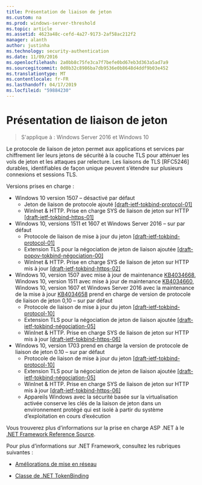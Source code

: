 ```yaml
---
title: Présentation de liaison de jeton
ms.custom: na
ms.prod: windows-server-threshold
ms.topic: article
ms.assetid: 4623a48c-cefd-4a27-9173-2af58ac212f2
manager: alanth
author: justinha
ms.technology: security-authentication
ms.date: 11/09/2016
ms.openlocfilehash: 2a0bb8c75fe3ca7f7befe0bd67eb3d363a5ad7a9
ms.sourcegitcommit: 0d0b32c8986ba7db9536e0b8648d4ddf9b03e452
ms.translationtype: MT
ms.contentlocale: fr-FR
ms.lasthandoff: 04/17/2019
ms.locfileid: "59884230"
---
```

# <a name="introducing-token-binding"></a>Présentation de liaison de jeton

>S'applique à : Windows Server 2016 et Windows 10

Le protocole de liaison de jeton permet aux applications et services par chiffrement lier leurs jetons de sécurité à la couche TLS pour atténuer les vols de jeton et les attaques par relecture. Les liaisons de TLS [RFC5246] durables, identifiables de façon unique peuvent s’étendre sur plusieurs connexions et sessions TLS.

Versions prises en charge :

- Windows 10 version 1507 – désactivé par défaut
    - Jeton de liaison de protocole ajouté [[draft-ietf-tokbind-protocol-01]](https://datatracker.ietf.org/doc/draft-ietf-tokbind-protocol/01/)
    - WinInet & HTTP. Prise en charge SYS de liaison de jeton sur HTTP [[draft-ietf-tokbind-https-01]](https://datatracker.ietf.org/doc/draft-ietf-tokbind-https/01/)
- Windows 10, versions 1511 et 1607 et Windows Server 2016 – sur par défaut
    - Protocole de liaison de mise à jour du jeton [[draft-ietf-tokbind-protocol-01]](https://datatracker.ietf.org/doc/draft-ietf-tokbind-protocol/01/)
    - Extension TLS pour la négociation de jeton de liaison ajoutée [[draft-popov-tokbind-négociation-00]](https://tools.ietf.org/html/draft-popov-tokbind-negotiation-00)
    - WinInet & HTTP. Prise en charge SYS de liaison de jeton sur HTTP mis à jour [[draft-ietf-tokbind-https-02]](https://datatracker.ietf.org/doc/draft-ietf-tokbind-https/02/)
- Windows 10, version 1507 avec mise à jour de maintenance [KB4034668](https://support.microsoft.com/kb/KB4034668), Windows 10, version 1511 avec mise à jour de maintenance [KB4034660](https://support.microsoft.com/kb/KB4034660), Windows 10, version 1607 et Windows Server 2016 avec la maintenance de la mise à jour [KB4034658](https://support.microsoft.com/kb/KB4034658) prend en charge de version de protocole de liaison de jeton 0,10 – sur par défaut
    - Protocole de liaison de mise à jour du jeton [[draft-ietf-tokbind-protocol-10]](https://datatracker.ietf.org/doc/draft-ietf-tokbind-protocol/10/)
    - Extension TLS pour la négociation de jeton de liaison ajoutée [[draft-ietf-tokbind-négociation-05]](https://tools.ietf.org/html/draft-ietf-tokbind-negotiation-05)
    - WinInet & HTTP. Prise en charge SYS de liaison de jeton sur HTTP mis à jour [[draft-ietf-tokbind-https-06]](https://datatracker.ietf.org/doc/draft-ietf-tokbind-https/06/)
- Windows 10, version 1703 prend en charge la version de protocole de liaison de jeton 0.10 – sur par défaut
    - Protocole de liaison de mise à jour du jeton [[draft-ietf-tokbind-protocol-10]](https://datatracker.ietf.org/doc/draft-ietf-tokbind-protocol/10/)
    - Extension TLS pour la négociation de jeton de liaison ajoutée [[draft-ietf-tokbind-négociation-05]](https://tools.ietf.org/html/draft-ietf-tokbind-negotiation-05)
    - WinInet & HTTP. Prise en charge SYS de liaison de jeton sur HTTP mis à jour [[draft-ietf-tokbind-https-06]](https://datatracker.ietf.org/doc/draft-ietf-tokbind-https/06/)
    - Appareils Windows avec la sécurité basée sur la virtualisation activée conserve les clés de la liaison de jeton dans un environnement protégé qui est isolé à partir du système d’exploitation en cours d’exécution

Vous trouverez plus d’informations sur la prise en charge ASP .NET à le [.NET Framework Reference Source](https://referencesource.microsoft.com/#System.Web/ITlsTokenBindingInfo.cs,4a5e5668f5c31170). 

Pour plus d’informations sur .NET Framework, consultez les rubriques suivantes :

- [Améliorations de mise en réseau](https://blogs.msdn.microsoft.com/dotnet/2015/11/30/net-framework-4-6-1-is-now-available/#networking)

- [Classe de .NET TokenBinding](https://msdn.microsoft.com/library/system.security.authentication.extendedprotection.tokenbinding.aspx)
